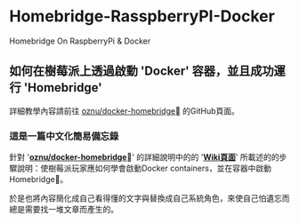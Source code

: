 # Homebridge-RasspberryPI-Docker

Homebridge On RaspberryPi &amp; Docker

## 如何在樹莓派上透過啟動 'Docker' 容器，並且成功運行 'Homebridge'

詳細教學內容請前往 [oznu/docker-homebridge](https://github.com/oznu/docker-homebridge) 的GitHub頁面。


### 這是一篇中文化簡易備忘錄

針對 '**[oznu/docker-homebridge](https://github.com/oznu/docker-homebridge)**' 的詳細說明中的的 '**[Wiki頁面](https://github.com/oznu/docker-homebridge.wiki.git)**' 所載述的的步驟說明：使樹莓派玩家應如何學會啟動Docker containers，並在容器中啟動Homebridge。

於是也將內容簡化成自己看得懂的文字與替換成自己系統角色，來使自己怕遺忘而總是需要找一堆文章而產生的。